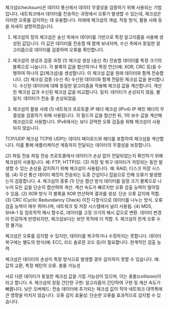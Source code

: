 체크섬(checksum)은 데이터 통신에서 데이터 무결성을 검증하기 위해 사용되는 기법입니다. 네트워크에서 데이터를 전송하는 과정에서 오류가 발생할 수 있는데, 체크섬은 이러한 오류를 감지하는 데 유용합니다. 아래에 체크섬의 개념, 작동 방식, 활용 사례 등을 자세히 설명하겠습니다.

1. 체크섬의 정의
   체크섬은 송신 측에서 데이터를 기반으로 특정 알고리즘을 사용해 생성된 값입니다. 이 값은 데이터를 전송할 때 함께 보내지며, 수신 측에서 동일한 알고리즘으로 데이터를 검증하여 오류를 확인합니다.

2. 체크섬의 생성과 검증 과정
   (1) 체크섬 생성 (송신 측)
   전송할 데이터를 특정 크기의 블록으로 나눕니다.
   각 블록의 값을 합산하거나 특정 연산(예: XOR, CRC 등)을 수행하여 하나의 값(체크섬)을 생성합니다.
   이 체크섬 값을 원래 데이터와 함께 전송합니다.
   (2) 체크섬 검증 (수신 측)
   수신된 데이터와 함께 전달된 체크섬 값을 분리합니다.
   수신된 데이터에 대해 동일한 알고리즘을 적용해 체크섬 값을 계산합니다.
   계산한 체크섬 값과 수신된 체크섬 값을 비교합니다.
   일치: 데이터가 손상되지 않음.
   불일치: 데이터가 전송 중 손상되었음.
3. 체크섬의 활용 사례
   (1) 네트워크 프로토콜
   IP 헤더 체크섬 (IPv4)
   IP 패킷 헤더의 무결성을 검증하기 위해 사용됩니다. 각 필드의 값을 합산한 뒤, 1의 보수 값을 계산해 체크섬으로 사용합니다. IPv6에서는 보다 강력한 오류 검출을 위해 체크섬이 사용되지 않습니다.

TCP/UDP 체크섬
TCP와 UDP는 데이터 페이로드와 헤더를 포함하여 체크섬을 계산합니다. 이를 통해 애플리케이션 계층까지 전달되는 데이터의 무결성을 보장합니다.

(2) 파일 전송
파일 전송 프로토콜에서 데이터가 손상 없이 전달되었는지 확인하기 위해 체크섬이 사용됩니다. 예: FTP, HTTP(S).
(3) 저장 및 복구
데이터가 저장되는 동안 발생할 수 있는 손상을 감지하기 위해 체크섬이 사용됩니다. 예: RAID, 디스크 저장 시스템.
(4) 무선 통신
데이터 패킷이 전송되는 도중 간섭이나 잡음으로 인해 오류가 발생했는지 검증합니다. 4. 체크섬의 종류
(1) 단순 합산 방식
데이터를 일정 크기 블록으로 나누어 모든 값을 단순히 합산하여 계산. 계산 속도가 빠르지만 오류 검출 능력이 떨어질 수 있음.
(2) XOR 방식
각 블록을 XOR 연산하여 결과를 생성. 단순 오류 감지에 적합.
(3) CRC (Cyclic Redundancy Check)
이진 다항식으로 데이터를 나누는 방식. 오류 검출 능력이 매우 뛰어나며, 네트워크 및 저장 시스템에서 널리 사용됨.
(4) MD5, SHA-1 등
암호학적 해시 함수로, 데이터를 고정 크기의 해시 값으로 변환. 데이터 변경이 민감하게 반영되지만, 체크섬보다는 보안 목적에 더 적합. 5. 체크섬의 한계
오류 수정 불가능

체크섬은 오류를 감지할 수 있지만, 데이터를 복구하거나 수정하지는 못합니다.
데이터 복구에는 별도의 방식(예: ECC, 리드 솔로몬 코드 등)이 필요합니다.
한계적인 검출 능력

체크섬은 데이터의 손상이 특정 방식으로 발생할 경우 감지하지 못할 수 있습니다.
예: 값의 교환, 특정 패턴의 오류.
충돌 가능성

서로 다른 데이터가 동일한 체크섬 값을 가질 가능성이 있으며, 이는 충돌(collision)이라고 합니다. 6. 체크섬의 장점
간단한 구현: 알고리즘이 간단하여 구현 및 계산 속도가 빠릅니다.
낮은 오버헤드: 전송 데이터에 추가되는 체크섬 값이 작아 네트워크 대역폭에 큰 영향을 미치지 않습니다.
오류 감지 효율성: 단순한 오류를 효과적으로 감지할 수 있습니다.
